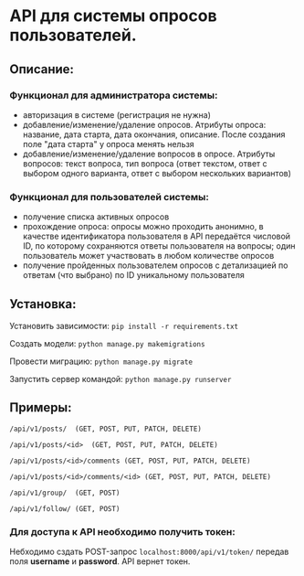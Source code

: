 # API для системы опросов пользователей.



## Описание:


### Функционал для администратора системы:

- авторизация в системе (регистрация не нужна)
- добавление/изменение/удаление опросов. Атрибуты опроса: название, дата старта, дата окончания, описание. После создания поле "дата старта" у опроса менять нельзя
- добавление/изменение/удаление вопросов в опросе. Атрибуты вопросов: текст вопроса, тип вопроса (ответ текстом, ответ с выбором одного варианта, ответ с выбором нескольких вариантов)

### Функционал для пользователей системы:

- получение списка активных опросов
- прохождение опроса: опросы можно проходить анонимно, в качестве идентификатора пользователя в API передаётся числовой ID, по которому сохраняются ответы пользователя на вопросы; один пользователь может участвовать в любом количестве опросов
- получение пройденных пользователем опросов с детализацией по ответам (что выбрано) по ID уникальному пользователя



## Установка:

Установить зависимости: 
`pip install -r requirements.txt`

Создать модели: 
`python manage.py makemigrations`

Провести миграцию: 
`python manage.py migrate`

Запустить сервер командой: 
`python manage.py runserver`



## Примеры:

`/api/v1/posts/  (GET, POST, PUT, PATCH, DELETE)`

`/api/v1/posts/<id>  (GET, POST, PUT, PATCH, DELETE)`

`/api/v1/posts/<id>/comments (GET, POST, PUT, PATCH, DELETE)`

`/api/v1/posts/<id>/comments/<id> (GET, POST, PUT, PATCH, DELETE)`

`/api/v1/group/  (GET, POST)`

`/api/v1/follow/ (GET, POST)`


### Для доступа к API необходимо получить токен:
Небходимо сздать POST-запрос `localhost:8000/api/v1/token/` передав поля **username** и **password**. API вернет токен.
